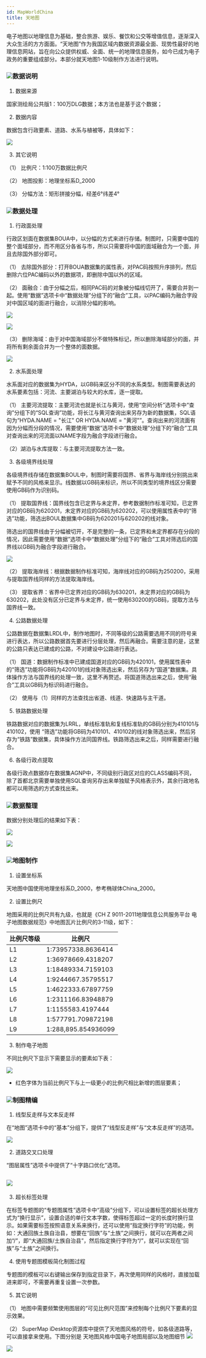 ```yaml
---
id: MapWorldChina
title: 天地图
---
```

电子地图以地理信息为基础，整合旅游、娱乐、餐饮和公交等增值信息，逐渐深入大众生活的方方面面。“天地图”作为我国区域内数据资源最全面、现势性最好的地理信息网站，旨在向公众提供权威、全面、统一的地理信息服务，如今已成为电子政务的重要组成部分。本部分就天地图1-10级制作方法进行说明。

###  ![](../../img/read.gif)数据说明

  1. 数据来源

国家测绘局公共版1：100万DLG数据；本方法也是基于这个数据；

  2. 数据内容

数据包含行政要素、道路、水系与植被等，具体如下：  

![](img/MapWorlddata.png)    

  3. 其它说明

（1） 比例尺：1:100万数据比例尺

（2） 地图投影：地理坐标系D_2000

（3） 分幅方法：矩形拼接分幅，经差6°纬差4°

###  ![](../../img/read.gif)数据处理

  1. 行政面处理

行政区划面在数据集BOUA中，以分幅的方式来进行存储。制图时，只需要中国的整个面域部分，而不用区分各省与市，所以只需要将中国的面域融合为一个面，并且去除国外部分即可。

（1） 去除国外部分：打开BOUA数据集的属性表，对PAC码按照升序排列，然后删除六位PAC编码以外的数据项，即删除中国以外的区域。

（2）
面融合：由于分幅之后，相同PAC码的对象被分幅线切开了，需要合并到一起。使用“数据”选项卡中“数据处理”分组下的“融合”工具，以PAC编码为融合字段对中国区域的面进行融合，以消除分幅的影响。

![](img/Fusion.png)  


![](img/BeforeFusion.png) 
  
（3） 删除海域：由于对中国海域部分不做特殊标记，所以删除海域部分的面，并将所有剩余面合并为一个整体的面数据。

![](img/BeforeDeleteAndFusion.png)  

  2. 水系面处理

水系面对应的数据集为HYDA，以GB码来区分不同的水系类型。制图需要表达的水系要素包括：河流、主要湖泊与较大的水库，逐一提取。

（1）
主要河流提取：主要河流也就是长江与黄河，使用“空间分析”选项卡中“查询”分组下的“SQL查询”功能，将长江与黄河查询出来另存为新的数据集，SQL语句为“HYDA.NAME
= "长江" OR HYDA.NAME =
"黄河"”。查询出来的河流面有因为分幅而分段的情况，需要使用“数据”选项卡中“数据处理”分组下的“融合”工具对查询出来的河流面以NAME字段为融合字段进行融合。

（2）湖泊与水库提取：与主要河流提取方法一致。

  3. 各级境界线处理

各级境界线存储在数据集BOUL中，制图时需要将国界、省界与海岸线分别挑出来赋予不同的风格来显示。线数据以GB码来标识，所以不同类型的境界线区分需要使用GB码作为识别码。

（1）
提取国界线：国界线包含已定界与未定界，参考数据制作标准可知，已定界对应的GB码为620201，未定界对应的GB码为620202，可以使用属性表中的“筛选”功能，筛选出BOUL数据集中GB码为620201与620202的线对象。

筛选出的国界线由于分幅被切开，不是完整的一条，已定界和未定界都存在分段的情况，因此需要使用“数据”选项卡中“数据处理”分组下的“融合”工具对筛选后的国界线以GB码为融合字段进行融合。

![](img/ExtractBorder.png)  

  
（2） 提取海岸线：根据数据制作标准可知，海岸线对应的GB码为250200，采用与提取国界线同样的方法提取海岸线。

（3）
提取省界：省界中已定界对应的GB码为630201，未定界对应的GB码为630202，此处没有区分已定界与未定界，统一使用630200的GB码，提取方法与国界线一致。

  4. 公路数据处理

公路数据在数据集LRDL中，制作地图时，不同等级的公路需要选用不同的符号来进行表达，所以公路数据首先要进行分层处理，然后再融合。需要注意的是，这里的公路只表达已建成的公路，不对建设中公路进行表达。

（1）
国道：数据制作标准中已建成国道对应的GB码为420101，使用属性表中的“筛选”功能将GB码为420101的线对象筛选出来，然后另存为“国道”数据集。具体操作方法与国界线的处理一致，这里不再赘述。将国道筛选出来之后，使用“融合”工具以GB码为标识码进行融合。

（2） 使用与（1）同样的方法查找出省道、线道、快速路与主干道。

  5. 铁路数据处理

铁路数据对应的数据集为LRRL，单线标准轨和复线标准轨的GB码分别为410101与410102，使用
“筛选”功能将GB码为410101、410102的线对象筛选出来，然后另存为“铁路”数据集，具体操作方法同国界线。铁路筛选出来之后，同样需要进行融合。

  6. 各级行政点提取

各级行政点数据存在数据集AGNP中，不同级别行政区对应的CLASS编码不同，除了首都北京需要单独使用SQL查询另存出来单独赋予风格表示外，其余行政地名都可以用筛选的方式查找出来。

###  ![](../../img/read.gif)数据整理

数据分别处理后的结果如下表：

![](img/MapWorlddata2.png)    

![](img/SelectionAndStratification.png)  

###  ![](../../img/read.gif)地图制作

  1. 设置坐标系

天地图中国使用地理坐标系D_2000，参考椭球体China_2000。

  2. 设置比例尺

地图采用的比例尺共有九级，也就是《CH Z 9011-2011地理信息公共服务平台 电子地图数据规范》中地图瓦片比例尺的3-11级，如下：

比例尺等级 | 比例尺  
---|---  
L1 | 1:73957338.8636414  
L2 | 1:36978669.4318207  
L3 | 1:18489334.7159103  
L4 | 1:9244667.35795517  
L5 | 1:4622333.67897759  
L6 | 1:2311166.83948879  
L7 | 1:1155583.4197444  
L8 | 1:577791.709872198  
L9 | 1:288,895.854936099  
  3. 制作电子地图

不同比例尺下显示下需要显示的要素如下表：

![](img/MapWorlddata3.png)   
  
* 红色字体为当前比例尺下与上一级更小的比例尺相比新增的图层要素；

###  ![](../../img/read.gif)制图精编

  1. 线型反走样与文本反走样

在“地图”选项卡中的“基本”分组下，提供了“线型反走样”与“文本反走样”的选项。

![](img/Antialiasing.png)  

  2. 道路交叉口处理

“图层属性”选项卡中提供了“十字路口优化”选项。

![](img/CrossRoad.png)  
---  
 
  3. 超长标签处理

在标签专题图的“专题图属性”选项卡中“高级”分组下，可以设置标签的超长处理方式为“换行显示”，设置合适的单行文本字数，使得标签超过一定的长度时换行显示。如果需要标签按照语意关系来换行，还可以使用“指定换行字符”的功能，例如：大通回族土族自治县，想要在“回族”与“土族”之间换行，就可以在两者之间加“/”，即“大通回族/土族自治县”，然后指定换行字符为“/”，就可以实现在“回族”与“土族”之间换行。

  4. 使用专题图模板简化制图过程

专题图的模板可以右键输出保存到指定目录下，再次使用同样的风格时，直接加载进来即可，不需要再重复设置一次参数。

  5. 其它说明

（1） 地图中需要频繁使用图层的“可见比例尺范围”来控制每个比例尺下要素的显示效果。

（2） SuperMap iDesktop资源库中提供了天地图风格的符号，如各级道路等，可以直接拿来使用。下图分别是
天地图风格中国电子地图局部以及地图细节
![](img/MapWorldChina1.png)  

![](img/MapWorldChina2.png)  

